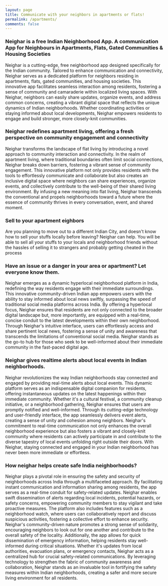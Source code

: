 ```yaml
---
layout: page
title: Communicate with your neighbors in apartments or flats!
permalink: /apartments/
comments: false
---
```


### Neighar is a free Indian Neighborhood App. A communication App for Neighbours in Apartments, Flats, Gated Communities & Housing Societies
Neighar is a cutting-edge, free neighborhood app designed specifically for the Indian community. Tailored to enhance communication and connectivity, Neighar serves as a dedicated platform for neighbors residing in apartments, flats, gated communities, and housing societies. This innovative app facilitates seamless interaction among residents, fostering a sense of community and camaraderie within localized living spaces. With Neighar, neighbors can easily share updates, organize events, and address common concerns, creating a vibrant digital space that reflects the unique dynamics of Indian neighborhoods. Whether coordinating activities or staying informed about local developments, Neighar empowers residents to engage and build stronger, more closely-knit communities.

### Neighar redefines apartment living, offering a fresh perspective on community engagement and connectivity
Neighar transforms the landscape of flat living by introducing a novel approach to community interaction and connectivity. In the realm of apartment living, where traditional boundaries often limit social connections, Neighar breaks down barriers, fostering a vibrant sense of community engagement. This innovative platform not only provides residents with the tools to effortlessly communicate and collaborate but also creates an inclusive digital space where neighbors can share experiences, organize events, and collectively contribute to the well-being of their shared living environment. By infusing a new meaning into flat living, Neighar transcends the conventional and propels neighborhoods toward a future where the essence of community thrives in every conversation, event, and shared moment.


### Sell to your apartment eighbors
Are you planning to move out to a different Indian City, and doesn't know how to sell your stuffs locally before leaving? Neighar can help. You will be able to sell all your stuffs to your locals and neighborhood friends without the hassles of selling it to strangers and probably getting cheated in the process

### Have an issue or a danger in your area or apartment? Let everyone know them. 
Neighar emerges as a dynamic hyperlocal neighborhood platform in India, redefining the way residents engage with their immediate surroundings. This innovative community-driven Indian app empowers users with the ability to stay informed about local news swiftly, surpassing the speed of traditional social media platforms across India. By offering a hyperlocal focus, Neighar ensures that residents are not only connected to the broader digital landscape but, more importantly, are equipped with a real-time, concise conduit to the latest developments within their own neighborhood. Through Neighar's intuitive interface, users can effortlessly access and share pertinent local news, fostering a sense of unity and awareness that transcends the limitations of conventional social media. Neighar stands as the go-to hub for those who seek to be well-informed about their immediate community in the fast-paced digital age.


### Neighar gives realtime alerts about local events in Indian neighborhoods.
Neighar revolutionizes the way Indian neighborhoods stay connected and engaged by providing real-time alerts about local events. This dynamic platform serves as an indispensable digital companion for residents, offering instantaneous updates on the latest happenings within their immediate community. Whether it's a cultural festival, a community cleanup initiative, or a neighborhood gathering, Neighar ensures that users are promptly notified and well-informed. 
Through its cutting-edge technology and user-friendly interface, the app seamlessly delivers event alerts, creating a sense of unity and cohesion among neighbors. Neighar's commitment to real-time communication not only enhances the overall neighborhood experience but also fosters a vibrant and closely-knit community where residents can actively participate in and contribute to the diverse tapestry of local events unfolding right outside their doors. With Neighar, staying connected and engaged in your Indian neighborhood has never been more immediate or effortless.

### How neighar helps create safe India neighborhoods?
Neighar plays a pivotal role in ensuring the safety and security of neighborhoods across India through a multifaceted approach. By facilitating instant communication and information sharing among residents, the app serves as a real-time conduit for safety-related updates. Neighar enables swift dissemination of alerts regarding local incidents, potential hazards, or safety concerns, empowering community members to stay vigilant and take proactive measures.
The platform also includes features such as a neighborhood watch, where users can collaboratively report and discuss suspicious activities, fostering a collective effort to enhance security. Neighar's community-driven nature promotes a strong sense of solidarity, encouraging neighbors to look out for one another and contribute to the overall safety of the locality.
Additionally, the app allows for quick dissemination of emergency information, helping residents stay well-informed during critical situations. Whether it's updates from local authorities, evacuation plans, or emergency contacts, Neighar acts as a centralized hub for crucial safety-related communications.
By leveraging technology to strengthen the fabric of community awareness and collaboration, Neighar stands as an invaluable tool in fortifying the safety measures within Indian neighborhoods, creating a safer and more secure living environment for all residents.
